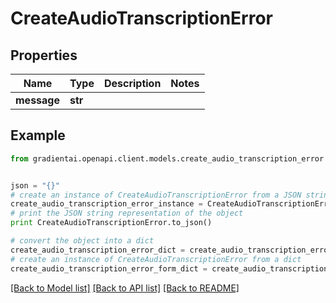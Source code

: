# CreateAudioTranscriptionError


## Properties
Name | Type | Description | Notes
------------ | ------------- | ------------- | -------------
**message** | **str** |  | 

## Example

```python
from gradientai.openapi.client.models.create_audio_transcription_error import CreateAudioTranscriptionError


json = "{}"
# create an instance of CreateAudioTranscriptionError from a JSON string
create_audio_transcription_error_instance = CreateAudioTranscriptionError.from_json(json)
# print the JSON string representation of the object
print CreateAudioTranscriptionError.to_json()

# convert the object into a dict
create_audio_transcription_error_dict = create_audio_transcription_error_instance.to_dict()
# create an instance of CreateAudioTranscriptionError from a dict
create_audio_transcription_error_form_dict = create_audio_transcription_error.from_dict(create_audio_transcription_error_dict)
```
[[Back to Model list]](../README.md#documentation-for-models) [[Back to API list]](../README.md#documentation-for-api-endpoints) [[Back to README]](../README.md)


